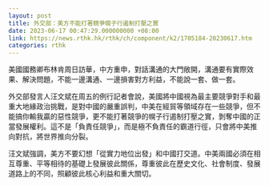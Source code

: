 ```yaml
---
layout: post
title: 外交部：美方不能打著競爭幌子行遏制打壓之實
date: 2023-06-17 00:47:29.000000000 +08:00
link: https://news.rthk.hk/rthk/ch/component/k2/1705184-20230617.htm
categories: rthk
---
```


美國國務卿布林肯周日訪華，中方重申，對話溝通的大門敞開，溝通要有實際效果、解決問題，不能一邊溝通、一邊損害對方利益，不能說一套、做一套。

外交部發言人汪文斌在周五的例行記者會說，美國將中國視為最主要競爭對手和最重大地緣政治挑戰，是對中國的嚴重誤判，中美在經貿等領域存在一些競爭，但不能搞你輸我贏的惡性競爭，更不能打著競爭的幌子行遏制打壓之實，剝奪中國的正當發展權利。這不是「負責任競爭」，而是極不負責任的霸道行徑，只會將中美推向對抗，將世界推向分裂。

汪文斌強調，美方不要幻想「從實力地位出發」和中國打交道。中美兩國必須在相互尊重、平等相待的基礎上發展彼此關係，尊重彼此在歷史文化、社會制度、發展道路上的不同，照顧彼此核心利益和重大關切。
